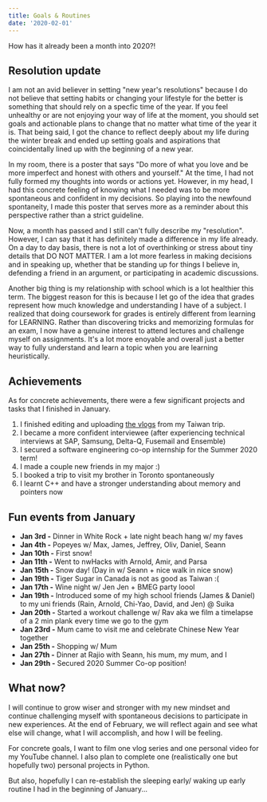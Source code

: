 ```yaml
---
title: Goals & Routines
date: '2020-02-01'
---
```


How has it already been a month into 2020?!

## Resolution update

I am not an avid believer in setting "new year's resolutions" because I do not believe that setting habits or changing your lifestyle for the better is something that should rely on a specfic time of the year. If you feel unhealthy or are not enjoying your way of life at the moment, you should set goals and actionable plans to change that no matter what time of the year it is. That being said, I got the chance to reflect deeply about my life during the winter break and ended up setting goals and aspirations that coincidentally lined up with the beginning of a new year.

In my room, there is a poster that says "Do more of what you love and be more imperfect and honest with others and yourself." At the time, I had not fully formed my thoughts into words or actions yet. However, in my head, I had this concrete feeling of knowing what I needed was to be more spontaneous and confident in my decisions. So playing into the newfound spontaneity, I made this poster that serves more as a reminder about this perspective rather than a strict guideline.

Now, a month has passed and I still can't fully describe my "resolution". However, I can say that it has definitely made a difference in my life already. On a day to day basis, there is not a lot of overthinking or stress about tiny details that DO NOT MATTER. I am a lot more fearless in making decisions and in speaking up, whether that be standing up for things I believe in, defending a friend in an argument, or participating in academic discussions.

Another big thing is my relationship with school which is a lot healthier this term. The biggest reason for this is because I let go of the idea that grades represent how much knowledge and understanding I have of a subject. I realized that doing coursework for grades is entirely different from learning for LEARNING. Rather than discovering tricks and memorizing formulas for an exam, I now have a genuine interest to attend lectures and challenge myself on assignments. It's a lot more enoyable and overall just a better way to fully understand and learn a topic when you are learning heuristically.

## Achievements

As for concrete achievements, there were a few significant projects and tasks that I finished in January.

1. I finished editing and uploading [the vlogs](https://www.youtube.com/playlist?list=PLJ0YdHDWAKOnCefIQ6JWXc7qfnuXV89o2) from my Taiwan trip.
2. I became a more confident interviewee (after experiencing technical interviews at SAP, Samsung, Delta-Q, Fusemail and Ensemble)
3. I secured a software engineering co-op internship for the Summer 2020 term!
4. I made a couple new friends in my major :)
5. I booked a trip to visit my brother in Toronto spontaneously
6. I learnt C++ and have a stronger understanding about memory and pointers now

## Fun events from January

-   **Jan 3rd -** Dinner in White Rock + late night beach hang w/ my faves
-   **Jan 4th -** Popeyes w/ Max, James, Jeffrey, Oliv, Daniel, Seann
-   **Jan 10th -** First snow!
-   **Jan 11th -** Went to nwHacks with Arnold, Amir, and Parsa
-   **Jan 15th -** Snow day! (Day in w/ Seann + nice walk in nice snow)
-   **Jan 19th -** Tiger Sugar in Canada is not as good as Taiwan :(
-   **Jan 17th -** Wine night w/ Jen Jen + BMEG party loool
-   **Jan 19th -** Introduced some of my high school friends (James & Daniel) to my uni friends (Rain, Arnold, Chi-Yao, David, and Jen) @ Suika
-   **Jan 20th -** Started a workout challenge w/ Rav aka we film a timelapse of a 2 min plank every time we go to the gym
-   **Jan 23rd -** Mum came to visit me and celebrate Chinese New Year together
-   **Jan 25th -** Shopping w/ Mum
-   **Jan 27th -** Dinner at Rajio with Seann, his mum, my mum, and I
-   **Jan 29th -** Secured 2020 Summer Co-op position!

## What now?

I will continue to grow wiser and stronger with my new mindset and continue challenging myself with spontaneous decisions to participate in new experiences. At the end of February, we will reflect again and see what else will change, what I will accomplish, and how I will be feeling.

For concrete goals, I want to film one vlog series and one personal video for my YouTube channel. I also plan to complete one (realistically one but hopefully two) personal projects in Python.

But also, hopefully I can re-establish the sleeping early/ waking up early routine I had in the beginning of January...

